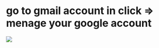 # go to gmail account in  click => menage your google account #

![](https://www.esofttools.com/blog/wp-content/uploads/2022/06/image-34.png)
